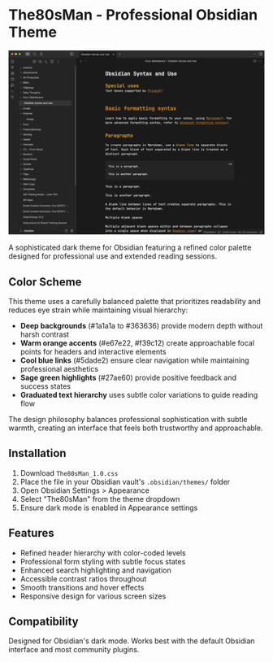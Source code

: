 # The80sMan - Professional Obsidian Theme

![The80sMan Theme Screenshot](The80sMan-Obsidian-Screenshot.png)

A sophisticated dark theme for Obsidian featuring a refined color palette designed for professional use and extended reading sessions.

## Color Scheme

This theme uses a carefully balanced palette that prioritizes readability and reduces eye strain while maintaining visual hierarchy:

- **Deep backgrounds** (#1a1a1a to #363636) provide modern depth without harsh contrast
- **Warm orange accents** (#e67e22, #f39c12) create approachable focal points for headers and interactive elements
- **Cool blue links** (#5dade2) ensure clear navigation while maintaining professional aesthetics
- **Sage green highlights** (#27ae60) provide positive feedback and success states
- **Graduated text hierarchy** uses subtle color variations to guide reading flow

The design philosophy balances professional sophistication with subtle warmth, creating an interface that feels both trustworthy and approachable.

## Installation

1. Download `The80sMan_1.0.css`
2. Place the file in your Obsidian vault's `.obsidian/themes/` folder
3. Open Obsidian Settings > Appearance
4. Select "The80sMan" from the theme dropdown
5. Ensure dark mode is enabled in Appearance settings

## Features

- Refined header hierarchy with color-coded levels
- Professional form styling with subtle focus states
- Enhanced search highlighting and navigation
- Accessible contrast ratios throughout
- Smooth transitions and hover effects
- Responsive design for various screen sizes

## Compatibility

Designed for Obsidian's dark mode. Works best with the default Obsidian interface and most community plugins.
